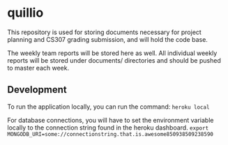 # quillio

This repository is used for storing documents necessary for project planning and CS307 grading submission, and will hold the code base. 

The weekly team reports will be stored here as well. All individual weekly reports will be stored under documents/<team-member> directories and should be pushed to master each week. 

## Development

To run the application locally, you can run the command:
`heroku local`

For database connections, you will have to set the environment variable locally to the connection string found in the heroku dashboard.
`export MONGODB_URI=some://connectionstring.that.is.awesome850938509238590`
